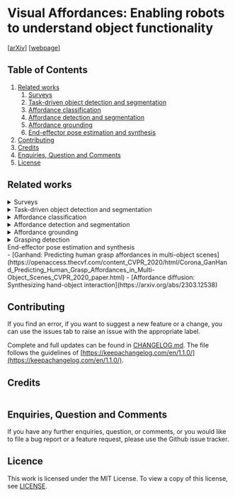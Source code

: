 # Visual Affordances: Enabling robots to understand object functionality

[[arXiv](...)]
[[webpage](...)]

## Table of Contents
1. [Related works](#related-works)
    1. [Surveys]()
    2. [Task-driven object detection and segmentation](#task-driven-detection)
    3. [Affordance classification](#affordance-classification)
    4. [Affordance detection and segmentation](#affordance-detection)
    5. [Affordance grounding](#affordance-grounding)
    6. [End-effector pose estimation and synthesis](#end-effector-pose)
2. [Contributing](#contributing)
3. [Credits](#credits)
4. [Enquiries, Question and Comments](#enquiries-question-and-comments)
5. [License](#license)

## Related works <a name="related-works"></a>

<details>
<summary>  Surveys <a name="surveys"></a></summary>

- [Visual affordance and function understanding](https://dl.acm.org/doi/10.1145/3446370)
- [A survey of visual affordance recognition based on deep learning](https://ieeexplore.ieee.org/document/10171410)

</details>

<details>
<summary> Task-driven object detection and segmentation <a name="task-driven-detection"></a></summary>

- [What object should i use? - Task driven object detection](https://arxiv.org/abs/1904.03000)
- [TaskCLIP: Extend Large Vision-Language Model for Task Oriented Object Detection](https://arxiv.org/abs/2403.08108)
- [VLTP: Vision-Language Guided Token Pruning for Task-Oriented Segmentation](https://arxiv.org/abs/2409.08464)
- [TOIST: Task oriented instance segmentation transformer with noun-pronoun distillation](https://arxiv.org/abs/2210.10775)
- [CoTDet: Affordance Knowledge Prompting for Task Driven Object Detection](https://arxiv.org/abs/2309.01093)

</details>

<details>
<summary> Affordance classification <a name="affordance-classification"></a></summary>

- [Visual object-action recognition: Inferring object affordances from human demonstration](https://www.sciencedirect.com/science/article/pii/S107731421000175X) 
- [Learning visual object categories for robot affordance prediction](https://journals.sagepub.com/doi/abs/10.1177/0278364909356602)
- [High-level object affordance recognition](https://ieeexplore.ieee.org/document/8812515)
- [Functional object descriptors for human activity modeling](https://ieeexplore.ieee.org/document/6630736)

</details>

<details>
<summary> Affordance detection and segmentation <a name="affordance-detection"></a></summary>

- [AffordanceNet: An end-to-end deep learning approach for object affordance detection]()
- [Bayesian deep learning for affordance segmentation in images]()
- [Learning affordance segmentation: An investigative study]()
- [Are standard object segmentation models sufficient for learning affordance segmentation?]()
- [Object affordance detection with boundary-preserving network for robotic manipulation task]()
- [A new semantic edge aware network for object affordance detection]()
- [Object-based affordances detection with convolutional neural networks and dense conditional random fields]()
- [Weakly supervised affordance detection]()
- [Adosmnet: a novel visual affordance detection network with object shape mask guided feature encoders]()
- [Detecting object affordances with convolutional neural networks]()
- [FPHA-Afford: A domain-specific benchmark dataset for occluded object affordance estimation in human-object-robot interaction]()
- [Affordance segmentation of hand-occluded containers from exocentric images]()
- [Dual affordance detection using an efficient attention convolutional neural network]()
- [Multi-scale fusion and global semantic encoding for affordance detection]()
- [Object affordance detection with relationship-aware network]()
- [Strap: Structured object affordance segmentation with point supervision]()
- [Segmenting object affordances: Reproducibility and sensitivity to scale]()

</details>

<details>
<summary> Affordance grounding <a name="affordance-grounding"></a></summary>

- Understanding 3d object interaction from a single image
- Locate: Localize and transfer object parts for weakly supervised affordance grounding
- One-shot transfer of affordance regions? affcorrs!
- Demo2vec: Reasoning object affordances from online video
- Grounded human-object interaction hotspots from video
- Oval-prompt: Open-vocabulary affordance localization for robot manipulation through LLM affordance-grounding
- What does clip know about peeling a banana?
- One-shot open affordance learning with foundation model
- Learning affordance grounding from exocentric image
- Affordancellm: Grounding affordance from vision language model

</details>

<details>

<summary> Grasping detection <a name="grasping detection"></a></summary>
- 

</details>

<summary> End-effector pose estimation and synthesis <a name="end-effector-pose"></a></summary>
- [Ganhand: Predicting human grasp affordances in multi-object scenes](https://openaccess.thecvf.com/content_CVPR_2020/html/Corona_GanHand_Predicting_Human_Grasp_Affordances_in_Multi-Object_Scenes_CVPR_2020_paper.html)
- [Affordance diffusion: Synthesizing hand-object interaction](https://arxiv.org/abs/2303.12538)

</details>

## Contributing <a name="contributing"></a>

If you find an error, if you want to suggest a new feature or a change, you can use the issues tab to raise an issue with the appropriate label. 

Complete and full updates can be found in [CHANGELOG.md](CHANGELOG.md). The file follows the guidelines of [https://keepachangelog.com/en/1.1.0/](https://keepachangelog.com/en/1.1.0/).


## Credits <a name="credits"></a>


```
```


## Enquiries, Question and Comments <a name="enquiries-question-and-comments"></a>

If you have any further enquiries, question, or comments, or you would like to file a bug report or a feature request, please use the Github issue tracker. 


## Licence <a name="license"></a>
This work is licensed under the MIT License.  To view a copy of this license, see [LICENSE](LICENSE).
